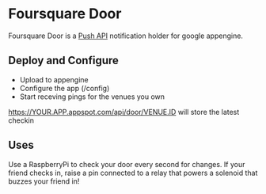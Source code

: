 # Foursquare Door #

Foursquare Door is a [Push API](https://developer.foursquare.com/overview/realtime) notification holder for google appengine.

## Deploy and Configure ##

- Upload to appengine
- Configure the app (/config)
- Start receving pings for the venues you own

https://YOUR.APP.appspot.com/api/door/VENUE.ID will store the latest checkin


## Uses ##

Use a RaspberryPi to check your door every second for changes.
If your friend checks in, raise a pin connected to a relay that
powers a solenoid that buzzes your friend in!
